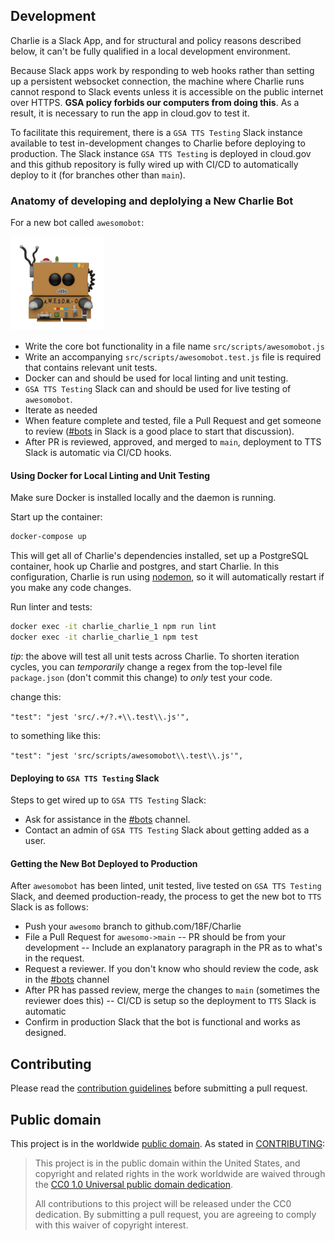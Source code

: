 ## Development

Charlie is a Slack App, and for structural and policy reasons described below, it can't be fully qualified in a local development environment.

Because Slack apps work by responding to web hooks rather than setting up a persistent websocket connection, the machine where Charlie runs cannot respond to Slack events unless it is accessible on the public internet over HTTPS. **GSA policy forbids our computers from doing this**. As a result, it is necessary to run the app in cloud.gov to test it.

To facilitate this requirement, there is a `GSA TTS Testing` Slack instance available to test in-development changes to Charlie before deploying to production. The Slack instance `GSA TTS Testing` is deployed in cloud.gov and this github repository is fully wired up with CI/CD to automatically deploy to it (for branches other than `main`).

### Anatomy of developing and deplolying a New Charlie Bot

For a new bot called `awesomobot`:

![awesomobot](awesomobot.png "awesomobot")

- Write the core bot functionality in a file name `src/scripts/awesomobot.js`
- Write an accompanying `src/scripts/awesomobot.test.js` file is required that contains relevant unit tests.
- Docker can and should be used for local linting and unit testing.
- `GSA TTS Testing` Slack can and should be used for live testing of `awesomobot`.
- Iterate as needed
- When feature complete and tested, file a Pull Request and get someone to review ([#bots](https://app.slack.com/client/T025AQGAN/C02FPFGBG) in Slack is a good place to start that discussion).
- After PR is reviewed, approved, and merged to `main`, deployment to TTS Slack is automatic via CI/CD hooks.

#### Using Docker for Local Linting and Unit Testing

Make sure Docker is installed locally and the daemon is running.

Start up the container:

```bash
docker-compose up
```

This will get all of Charlie's dependencies installed, set up a PostgreSQL container, hook up Charlie and postgres, and start Charlie. In this configuration, Charlie is run using [nodemon](https://npm.im/nodemon), so it will automatically restart if you make any code changes.

Run linter and tests:

```bash
docker exec -it charlie_charlie_1 npm run lint
docker exec -it charlie_charlie_1 npm test
```

_tip_: the above will test all unit tests across Charlie. To shorten iteration cycles, you can _temporarily_ change a regex from the top-level file `package.json` (don't commit this change) to _only_ test your code.

change this:

`"test": "jest 'src/.+/?.+\\.test\\.js'",`

to something like this:

`"test": "jest 'src/scripts/awesomobot\\.test\\.js'",`

#### Deploying to `GSA TTS Testing` Slack

Steps to get wired up to `GSA TTS Testing` Slack:

- Ask for assistance in the [#bots](https://app.slack.com/client/T025AQGAN/C02FPFGBG) channel.
- Contact an admin of `GSA TTS Testing` Slack about getting added as a user.

#### Getting the New Bot Deployed to Production

After `awesomobot` has been linted, unit tested, live tested on `GSA TTS Testing` Slack, and deemed production-ready, the process to get the new bot to `TTS` Slack is as follows:

- Push your `awesomo` branch to github.com/18F/Charlie
- File a Pull Request for `awesomo->main`
  -- PR should be from your development
  -- Include an explanatory paragraph in the PR as to what's in the request.
- Request a reviewer. If you don't know who should review the code, ask in the [#bots](https://app.slack.com/client/T025AQGAN/C02FPFGBG) channel
- After PR has passed review, merge the changes to `main` (sometimes the reviewer does this)
  -- CI/CD is setup so the deployment to `TTS` Slack is automatic
- Confirm in production Slack that the bot is functional and works as designed.

## Contributing

Please read the [contribution guidelines](CONTRIBUTING.md) before submitting a pull request.

## Public domain

This project is in the worldwide [public domain](LICENSE.md). As stated in [CONTRIBUTING](CONTRIBUTING.md):

> This project is in the public domain within the United States, and copyright and related
> rights in the work worldwide are waived through the
> [CC0 1.0 Universal public domain dedication](https://creativecommons.org/publicdomain/zero/1.0/).
>
> All contributions to this project will be released under the CC0 dedication. By submitting a pull
> request, you are agreeing to comply with this waiver of copyright interest.

